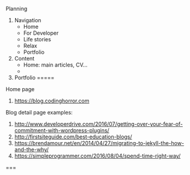 Planning

1. Navigation
	- Home
	- For Developer
	- Life stories
	- Relax 
	- Portfolio
2. Content
	- Home: main articles, CV...
	- 
3. Portfolio
=====

Home page

1. https://blog.codinghorror.com

Blog detail page examples:

1. http://www.developerdrive.com/2016/07/getting-over-your-fear-of-commitment-with-wordpress-plugins/
2. http://firstsiteguide.com/best-education-blogs/
3. https://brendamour.net/en/2014/04/27/migrating-to-jekyll-the-how-and-the-why/
4. https://simpleprogrammer.com/2016/08/04/spend-time-right-way/

===